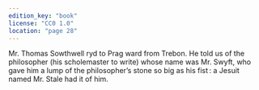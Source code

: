 ```yaml
---
edition_key: "book"
license: "CC0 1.0"
location: "page 28"
---
```

Mr. Thomas Sowthwell ryd to Prag
ward from Trebon. He told us of the philosopher (his
scholemaster to write) whose name was Mr. Swyft, who gave him a
lump of the philosopher’s stone so big as his fist : a Jesuit named
Mr. Stale had it of him.

